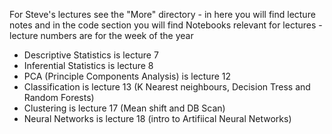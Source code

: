 For Steve's lectures see the "More" directory - in here you will find lecture notes and in the code section you will find Notebooks relevant for lectures - lecture numbers are for the week of the year

- Descriptive Statistics is lecture 7 
- Inferential Statistics is lecture 8 
- PCA (Principle Components Analysis) is lecture 12
- Classification is lecture 13 (K Nearest neighbours, Decision Tress and Random Forests)
- Clustering is lecture 17 (Mean shift and DB Scan)
- Neural Networks is lecture 18 (intro to Artifiical Neural Networks) 


